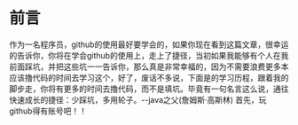 前言
==============
作为一名程序员，github的使用最好要学会的，如果你现在看到这篇文章，很幸运的告诉你，你将在学会github的使用上，走上了捷径，当初如果我能够有个人在我前面踩坑，并把这些坑一一告诉你，那么真是非常幸福的，因为不需要浪费更多本应该撸代码的时间去学习这个，好了，废话不多说，下面是的学习历程，跟着我的脚步走，你将有更多的时间去撸代码，而不是填坑。毕竟有一句名言这么说，通往快速成长的捷径：少踩坑，多用轮子。--java之父(詹姆斯·高斯林) 
    首先，玩github得有账号吧！！
  
